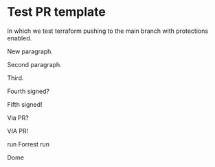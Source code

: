 # Test PR template

In which we test terraform pushing to the main branch with protections enabled.

New paragraph.

Second paragraph.

Third.

Fourth signed?

Fifth signed!

Via PR?

VIA PR!

run Forrest run

Dome